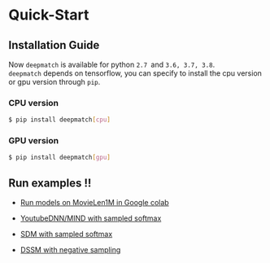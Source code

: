 # Quick-Start

## Installation Guide
Now `deepmatch` is available for python `2.7 `and `3.6, 3.7, 3.8`.  
`deepmatch` depends on tensorflow, you can specify to install the cpu version or gpu version through `pip`.

### CPU version

```bash
$ pip install deepmatch[cpu]
```
### GPU version

```bash
$ pip install deepmatch[gpu]
```
## Run examples !!

- [Run models on MovieLen1M in Google colab](./Examples.html#youtubednn-mind-with-sampled-softmax)

- [YoutubeDNN/MIND with sampled softmax](./Examples.html#youtubednn-mind-with-sampled-softmax)
- [SDM with sampled softmax](./Examples.html#sdm-with-sampled-softmax)
- [DSSM with negative sampling](./Examples.html#dssm-with-negative-sampling)
